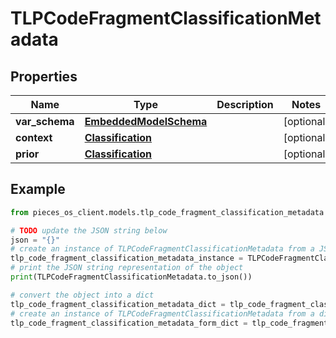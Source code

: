 # TLPCodeFragmentClassificationMetadata


## Properties

Name | Type | Description | Notes
------------ | ------------- | ------------- | -------------
**var_schema** | [**EmbeddedModelSchema**](EmbeddedModelSchema) |  | [optional] 
**context** | [**Classification**](Classification) |  | [optional] 
**prior** | [**Classification**](Classification) |  | [optional] 

## Example

```python
from pieces_os_client.models.tlp_code_fragment_classification_metadata import TLPCodeFragmentClassificationMetadata

# TODO update the JSON string below
json = "{}"
# create an instance of TLPCodeFragmentClassificationMetadata from a JSON string
tlp_code_fragment_classification_metadata_instance = TLPCodeFragmentClassificationMetadata.from_json(json)
# print the JSON string representation of the object
print(TLPCodeFragmentClassificationMetadata.to_json())

# convert the object into a dict
tlp_code_fragment_classification_metadata_dict = tlp_code_fragment_classification_metadata_instance.to_dict()
# create an instance of TLPCodeFragmentClassificationMetadata from a dict
tlp_code_fragment_classification_metadata_form_dict = tlp_code_fragment_classification_metadata.from_dict(tlp_code_fragment_classification_metadata_dict)
```


